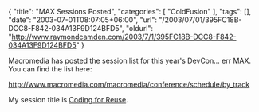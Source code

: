 {
	"title": "MAX Sessions Posted",
	"categories": [
		"ColdFusion"
	],
	"tags": [],
	"date": "2003-07-01T08:07:05+06:00",
	"url": "/2003/07/01/395FC18B-DCC8-F842-034A13F9D124BFD5",
	"oldurl": "http://www.raymondcamden.com/2003/7/1/395FC18B-DCC8-F842-034A13F9D124BFD5"
}

Macromedia has posted the session list for this year's DevCon... err MAX. You can find the list here:

<a href="http://www.macromedia.com/macromedia/conference/schedule/by_track">http://www.macromedia.com/macromedia/conference/schedule/by_track</a>

My session title is <a href="http://www.macromedia.com/macromedia/conference/sessions/ss208w.html">Coding for Reuse</a>.